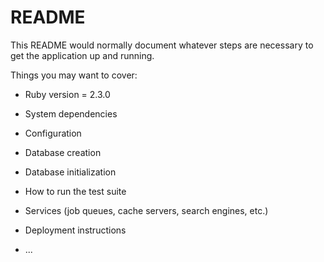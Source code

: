 # README

This README would normally document whatever steps are necessary to get the
application up and running.

Things you may want to cover:

* Ruby version = 2.3.0

* System dependencies

* Configuration

* Database creation

* Database initialization

* How to run the test suite

* Services (job queues, cache servers, search engines, etc.)

* Deployment instructions

* ...
